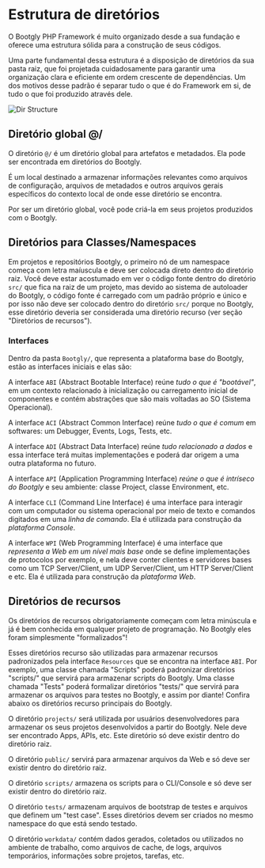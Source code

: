 # Estrutura de diretórios

O Bootgly PHP Framework é muito organizado desde a sua fundação e oferece uma estrutura sólida para a construção de seus códigos.

Uma parte fundamental dessa estrutura é a disposição de diretórios da sua pasta raiz, que foi projetada cuidadosamente para garantir uma organização clara e eficiente em ordem crescente de dependências. Um dos motivos desse padrão é separar tudo o que é do Framework em si, de tudo o que foi produzido através dele.

![Dir Structure](images/pages/Bootgly/basic/directory_structure-bootgly3.png)

## Diretório global @/

O diretório `@/` é um diretório global para artefatos e metadados. Ela pode ser encontrada em diretórios do Bootgly.

É um local destinado a armazenar informações relevantes como arquivos de configuração, arquivos de metadados e outros arquivos gerais específicos do contexto local de onde esse diretório se encontra.

Por ser um diretório global, você pode criá-la em seus projetos produzidos com o Bootgly.

## Diretórios para Classes/Namespaces

Em projetos e repositórios Bootgly, o primeiro nó de um namespace começa com letra maíuscula e deve ser colocada direto dentro do diretório raiz. Você deve estar acostumado em ver o código fonte dentro do diretório `src/` que fica na raiz de um projeto, mas devido ao sistema de autoloader do Bootgly, o código fonte é carregado com um padrão próprio e único e por isso não deve ser colocado dentro do diretório `src/` porque no Bootgly, esse diretório deveria ser considerada uma diretório recurso (ver seção "Diretórios de recursos").

### Interfaces

Dentro da pasta `Bootgly/`, que representa a plataforma base do Bootgly, estão as interfaces iniciais e elas são:

A interface `ABI` (Abstract Bootable Interface) reúne _tudo o que é "bootável"_, em um contexto relacionado à inicialização ou carregamento inicial de componentes e contém abstrações que são mais voltadas ao SO (Sistema Operacional).

A interface `ACI` (Abstract Common Interface) reúne _tudo o que é comum_ em softwares: um Debugger, Events, Logs, Tests, etc.

A interface `ADI` (Abstract Data Interface) reúne _tudo relacionado a dados_ e essa interface terá muitas implementações e poderá dar origem a uma outra plataforma no futuro.

A interface `API` (Application Programming Interface) _reúne o que é intríseco do Bootgly_ e seu ambiente: classe Project, classe Environment, etc.

A interface `CLI` (Command Line Interface) é uma interface para interagir com um computador ou sistema operacional por meio de texto e comandos digitados em uma _linha de comando_. Ela é utilizada para construção da _plataforma Console_.

A interface `WPI` (Web Programming Interface) é uma interface que _representa a Web em um nível mais base_ onde se define implementações de protocolos por exemplo, e nela deve conter clientes e servidores bases como um TCP Server/Client, um UDP Server/Client, um HTTP Server/Client e etc. Ela é utilizada para construção da _plataforma Web_.

## Diretórios de recursos

Os diretórios de recursos obrigatoriamente começam com letra minúscula e já é bem conhecida em qualquer projeto de programação. No Bootgly eles foram simplesmente "formalizados"!

Esses diretórios recurso são utilizadas para armazenar recursos padronizados pela interface `Resources` que se encontra na interface `ABI`. Por exemplo, uma classe chamada "Scripts" poderá padronizar diretórios "scripts/" que servirá para armazenar scripts do Bootgly. Uma classe chamada "Tests" poderá formalizar diretórios "tests/" que servirá para armazenar os arquivos para testes no Bootgly, e assim por diante! Confira abaixo os diretórios recurso principais do Bootgly.

O diretório `projects/` será utilizada por usuários desenvolvedores para armazenar os seus projetos desenvolvidos a partir do Bootgly. Nele deve ser encontrado Apps, APIs, etc. Este diretório só deve existir dentro do diretório raiz.

O diretório `public/` servirá para armazenar arquivos da Web e só deve ser existir dentro do diretório raiz.

O diretório `scripts/` armazena os scripts para o CLI/Console e só deve ser existir dentro do diretório raiz.

O diretório `tests/` armazenam arquivos de bootstrap de testes e arquivos que definem um "test case". Esses diretórios devem ser criados no mesmo namespace do que está sendo testado.

O diretório `workdata/` contém dados gerados, coletados ou utilizados no ambiente de trabalho, como arquivos de cache, de logs, arquivos temporários, informações sobre projetos, tarefas, etc.
